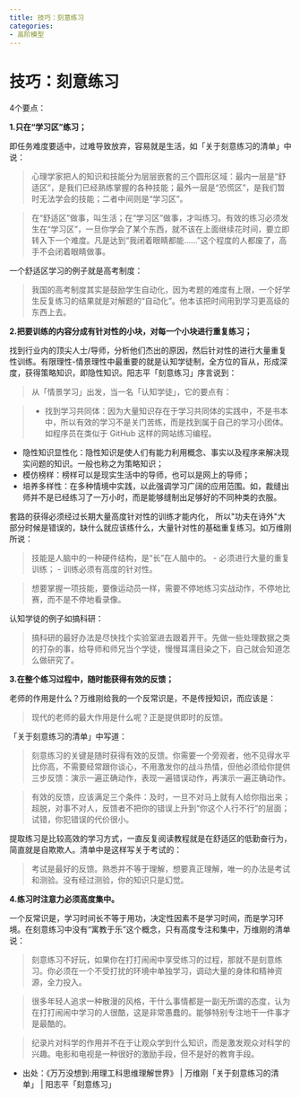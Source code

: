 ```yaml
---
title: 技巧：刻意练习
categories: 
- 高阶模型
---
```

# 技巧：刻意练习

4个要点：
	
**1.只在“学习区”练习；**

即任务难度要适中，过难导致放弃，容易就是生活，如「关于刻意练习的清单」中说：
> 心理学家把人的知识和技能分为层层嵌套的三个圆形区域：最内一层是“舒适区”，是我们已经熟练掌握的各种技能；最外一层是“恐慌区”，是我们暂时无法学会的技能；二者中间则是“学习区”。

> 在“舒适区”做事，叫生活；在“学习区”做事，才叫练习。有效的练习必须发生在“学习区”，一旦你学会了某个东西，就不该在上面继续花时间，要立即转入下一个难度。凡是达到“我闭着眼睛都能……”这个程度的人都废了，高手不会闭着眼睛做事。

一个舒适区学习的例子就是高考制度：
> 我国的高考制度其实是鼓励学生自动化，因为考题的难度有上限，一个好学生反复练习的结果就是对解题的“自动化”。他本该把时间用到学习更高级的东西上去。

**2.把要训练的内容分成有针对性的小块，对每一个小块进行重复练习；**

找到行业内的顶尖人士/导师，分析他们杰出的原因，然后针对性的进行大量重复性训练。有限理性-情景理性中最重要的就是认知学徒制，全方位的盲从，形成深度，获得策略知识，即隐性知识。阳志平「刻意练习」序言说到：
> 从「情景学习」出发，当一名「认知学徒」，它的要点有：

> * 找到学习共同体：因为大量知识存在于学习共同体的实践中，不是书本中，所以有效的学习不是关门苦练，而是找到属于自己的学习小团体。如程序员在类似于 GitHub 这样的网站练习编程。
* 隐性知识显性化：隐性知识是使人们有能力利用概念、事实以及程序来解决现实问题的知识。一般也称之为策略知识；
* 模仿榜样：榜样可以是现实生活中的导师，也可以是网上的导师；
* 培养多样性：在多种情境中实践，以此强调学习广阔的应用范围。如，裁缝出师并不是已经练习了一万小时，而是能够缝制出足够好的不同种类的衣服。

套路的获得必须经过长期大量高度针对性的训练才能内化，
所以"功夫在诗外"大部分时候是错误的，缺什么就应该练什么，大量针对性的基础重复练习。如万维刚所说：

> 技能是人脑中的一种硬件结构，是“长”在人脑中的。
	- 必须进行大量的重复训练；
	- 训练必须有高度的针对性。

> 想要掌握一项技能，要像运动员一样，需要不停地练习实战动作，不停地比赛，而不是不停地看录像。

认知学徒的例子如搞科研：		
> 搞科研的最好办法是尽快找个实验室进去跟着开干。先做一些处理数据之类的打杂的事，给导师和师兄当个学徒，慢慢耳濡目染之下，自己就会知道怎么做研究了。

**3.在整个练习过程中，随时能获得有效的反馈；**

老师的作用是什么？万维刚给我的一个反常识是，不是传授知识，而应该是：
> 现代的老师的最大作用是什么呢？正是提供即时的反馈。
	
「关于刻意练习的清单」中写道：
> 刻意练习的关键是随时获得有效的反馈。你需要一个旁观者，他不见得水平比你高，不需要经常跟你谈心，不用激发你的战斗热情，但他必须给你提供三步反馈：演示一遍正确动作，表现一遍错误动作，再演示一遍正确动作。

> 有效的反馈，应该满足三个条件：及时，一旦不对马上就有人给你指出来；超脱，对事不对人，反馈者不把你的错误上升到“你这个人行不行”的层面；试错，你犯错误的代价很小。

提取练习是比较高效的学习方式，一直反复阅读教程就是在舒适区的低勤奋行为，简直就是自欺欺人。清单中是这样写关于考试的：
> 考试是最好的反馈。熟悉并不等于理解，想要真正理解，唯一的办法是考试和测验。没有经过测验，你的知识只是幻觉。

**4.练习时注意力必须高度集中。**
	
一个反常识是，学习时间长不等于用功，决定性因素不是学习时间，而是学习环境。在刻意练习中没有“寓教于乐”这个概念，只有高度专注和集中，万维刚的清单说：

> 刻意练习不好玩，如果你在打打闹闹中享受练习的过程，那就不是刻意练习。你必须在一个不受打扰的环境中单独学习，调动大量的身体和精神资源，全力投入。

> 很多年轻人追求一种散漫的风格，干什么事情都是一副无所谓的态度，认为在打打闹闹中学习的人很酷，这是非常愚蠢的。能够特别专注地干一件事才是最酷的。

> 纪录片对科学的作用并不在于让观众学到什么知识，而是激发观众对科学的兴趣。电影和电视是一种很好的激励手段，但不是好的教育手段。

- 出处：《万万没想到:用理工科思维理解世界》 | 万维刚「关于刻意练习的清单」 | 阳志平「刻意练习」

